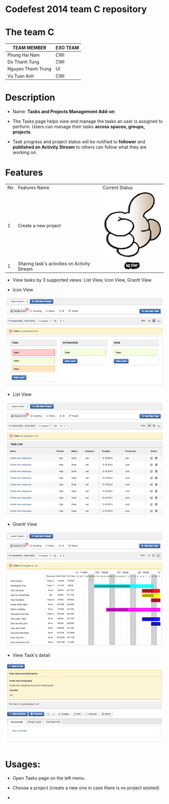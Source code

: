 Codefest 2014 team C repository
===========

# The team C

TEAM MEMBER | EXO TEAM
------------ | ------------- 
Phung Hai Nam | CWI
Do Thanh Tung | CWI
Nguyen Thanh Trung | UI
Vu Tuan Anh | CWI


# Description 

- Name: <b>Tasks and Projects Management Add-on</b>

- The Tasks page helps view and manage the tasks an user is assigned to perform. Users can manage their tasks <b>across spaces, groups, projects</b>.

- Task progress and project status will be notified to <b>follower</b> and <b>published on Activity Stream</b> to others can follow what they are working on.

# Features

<table>
<tr><td>No</td><td>Features Name</td><td>Current Status</td></tr>
<tr><td>1</td><td>Create a new project</td><td style="text-align: center;"><img src="source-html/task/IconCheck.png" alt="implemented"/></td></tr>
<tr><td>1</td><td>Sharing task's activities on Activity Stream</td><td style="text-align: center;"><img src="source-html/task/no-time.jpg" alt="not enough time" style="width:50px"/></td></tr>
</table>

- View tasks by 3 supported views: List View, Icon View, Grantt View

* Icon View

<img src="https://raw.githubusercontent.com/exo-codefest/2014-team-C/master/source-html/task/icon_view.png" />

* List View

<img src="https://raw.githubusercontent.com/exo-codefest/2014-team-C/master/source-html/task/list_view.png" />

* Grantt View

<img src="https://raw.githubusercontent.com/exo-codefest/2014-team-C/master/source-html/task/grantt_view.png" />


* View Task's detail

<img src="https://raw.githubusercontent.com/exo-codefest/2014-team-C/master/source-html/task/task-detail.png" />

# Usages:

- Open Tasks page on the left menu.

- Choose a project (create a new one in case there is no project existed)

- 